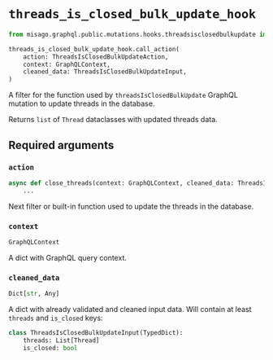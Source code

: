 # `threads_is_closed_bulk_update_hook`

```python
from misago.graphql.public.mutations.hooks.threadsisclosedbulkupdate import threads_is_closed_bulk_update_hook

threads_is_closed_bulk_update_hook.call_action(
    action: ThreadsIsClosedBulkUpdateAction,
    context: GraphQLContext,
    cleaned_data: ThreadsIsClosedBulkUpdateInput,
)
```

A filter for the function used by `threadsIsClosedBulkUpdate` GraphQL mutation to update threads in the database.

Returns `list` of `Thread` dataclasses with updated threads data.


## Required arguments

### `action`

```python
async def close_threads(context: GraphQLContext, cleaned_data: ThreadsIsClosedBulkUpdateInput) -> List[Thread]:
    ...
```

Next filter or built-in function used to update the threads in the database.


### `context`

```python
GraphQLContext
```

A dict with GraphQL query context.


### `cleaned_data`

```python
Dict[str, Any]
```

A dict with already validated and cleaned input data. Will contain at least `threads` and `is_closed` keys:

```python
class ThreadsIsClosedBulkUpdateInput(TypedDict):
    threads: List[Thread]
    is_closed: bool
```
